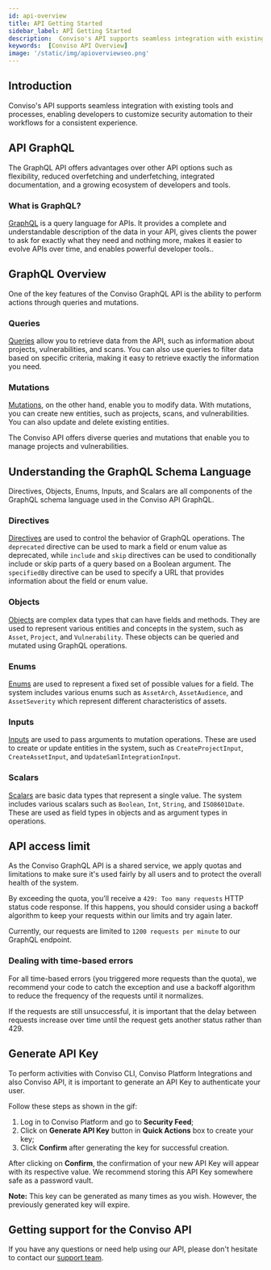 ```yaml
---
id: api-overview
title: API Getting Started
sidebar_label: API Getting Started
description:  Conviso's API supports seamless integration with existing tools and processes, enabling developers to customize security automation to their workflows for a consistent experience. Get to know!
keywords:  [Conviso API Overview]
image: '/static/img/apioverviewseo.png'
---
```


## Introduction
Conviso's API supports seamless integration with existing tools and processes, enabling developers to customize security automation to their workflows for a consistent experience.

## API GraphQL
The GraphQL API offers advantages over other API options such as flexibility, reduced overfetching and underfetching, integrated documentation, and a growing ecosystem of developers and tools.

### What is GraphQL?
[GraphQL](https://graphql.org/) is a query language for APIs. It provides a complete and understandable description of the data in your API, gives clients the power to ask for exactly what they need and nothing more, makes it easier to evolve APIs over time, and enables powerful developer tools..

## GraphQL Overview

One of the key features of the Conviso GraphQL API is the ability to perform actions through queries and mutations.

### Queries
[Queries](./graphql/documentation/operations/queries/allocated-analyses.mdx) allow you to retrieve data from the API, such as information about projects, vulnerabilities, and scans. You can also use queries to filter data based on specific criteria, making it easy to retrieve exactly the information you need.

### Mutations
[Mutations](./graphql/documentation/operations/mutations/create-project.mdx), on the other hand, enable you to modify data. With mutations, you can create new entities, such as projects, scans, and vulnerabilities. You can also update and delete existing entities.

The Conviso API offers diverse queries and mutations that enable you to manage projects and vulnerabilities.

## Understanding the GraphQL Schema Language  
Directives, Objects, Enums, Inputs, and Scalars are all components of the GraphQL schema language used in the Conviso API GraphQL.

### Directives
[Directives](./graphql/documentation/types/directives/deprecated.mdx) are used to control the behavior of GraphQL operations. The ```deprecated``` directive can be used to mark a field or enum value as deprecated, while ```include``` and ```skip``` directives can be used to conditionally include or skip parts of a query based on a Boolean argument. The ```specifiedBy``` directive can be used to specify a URL that provides information about the field or enum value.


### Objects
[Objects](./graphql/documentation/types/objects/activity.mdx) are complex data types that can have fields and methods. They are used to represent various entities and concepts in the system, such as ```Asset```, ```Project```, and ```Vulnerability```. These objects can be queried and mutated using GraphQL operations.


### Enums
[Enums](./graphql/documentation/types/enums/asset-arch.mdx) are used to represent a fixed set of possible values for a field. The system includes various enums such as ```AssetArch```, ```AssetAudience```, and ```AssetSeverity``` which represent different characteristics of assets.

### Inputs
[Inputs](./graphql/documentation/types/inputs/company-search.mdx) are used to pass arguments to mutation operations. These are used to create or update entities in the system, such as ```CreateProjectInput```, ```CreateAssetInput```, and ```UpdateSamlIntegrationInput```.

### Scalars
[Scalars](./graphql/documentation/types/scalars/boolean.mdx) are basic data types that represent a single value. The system includes various scalars such as ```Boolean```, ```Int```, ```String```, and ```ISO8601Date```. These are used as field types in objects and as argument types in operations.

## API access limit

As the Conviso GraphQL API is a shared service, we apply quotas and limitations to make sure it's used fairly by all users and to protect the overall health of the system.

By exceeding the quota, you'll receive a ``429: Too many requests`` HTTP status code response. If this happens, you should consider using a backoff algorithm to keep your requests within our limits and try again later.

Currently, our requests are limited to ``` 1200 requests per minute ``` to our GraphQL endpoint. 

### Dealing with time-based errors

For all time-based errors (you triggered more requests than the quota), we recommend your code to catch the exception and use a backoff algorithm to reduce the frequency of the requests until it normalizes. 

If the requests are still unsuccessful, it is important that the delay between requests increase over time until the request gets another status rather than 429.

## Generate API Key
To perform activities with Conviso CLI, Conviso Platform Integrations and also Conviso API, it is important to generate an API Key to authenticate your user. 

Follow these steps as shown in the gif:

1. Log in to Conviso Platform and go to **Security Feed**;
2. Click on **Generate API Key** button in **Quick Actions** box to create your key;
3. Click **Confirm** after generating the key for successful creation.

After clicking on **Confirm**, the confirmation of your new API Key will appear with its respective value. We recommend storing this API Key somewhere safe as a password vault.

**Note:** This key can be generated as many times as you wish. However, the previously generated key will expire.
## Getting support for the Conviso API
If you have any questions or need help using our API, please don't hesitate to contact our [support team](https://support.convisoappsec.com/tickets).